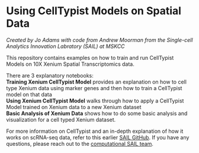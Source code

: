 # Using CellTypist Models on Spatial Data
*Created by Jo Adams with code from Andrew Moorman from the Single-cell Analytics Innovation Labratory (SAIL) at MSKCC* 

This repository contains examples on how to train and run CellTypist Models on 10X Xenium Spatial Transcriptomics data.

There are 3 explanatory notebooks: <br/>
**Training Xenium CellTypist Model** provides an explanation on how to cell type Xenium data using marker genes and then how to train a CellTypist model on that data <br/>
**Using Xenium CellTypist Model** walks through how to apply a CellTypist Model trained on Xenium data to a new Xenium dataset <br/>
**Basic Analysis of Xenium Data** shows how to do some basic analysis and visualization for a cell typed Xenium dataset. 

For more information on CellTypist and an in-depth explanation of how it works on scRNA-seq data, refer to this earlier [SAIL GitHub](https://github.com/joadams1/celltypist). If you have any questions, please reach out to the [computational SAIL team](https://sail.mskcc.org/research/computational-research/).  
